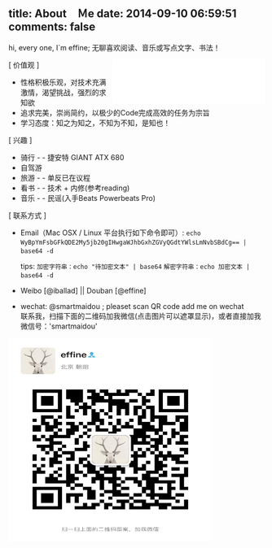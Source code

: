 title: About　Ｍe
date: 2014-09-10 06:59:51
comments: false
---
hi, every one, I`m effine; 无聊喜欢阅读、音乐或写点文字、书法！

<div style="float: right;">
    <iframe frameborder="no" border="0" marginwidth="0" marginheight="0" width=300 height=86 src="//music.163.com/outchain/player?type=2&id=27890306&auto=0&height=66"></iframe>
</div>

[ 价值观 ]
	
-  性格积极乐观，对技术充满激情，渴望挑战，强烈的求知欲
-  追求完美，崇尚简约，以极少的Code完成高效的任务为宗旨
-  学习态度：知之为知之，不知为不知，是知也！

[ 兴趣 ]

- 骑行 - - 捷安特 GIANT ATX 680
- 自驾游
- 旅游 - - 单反已在议程
- 看书 - - 技术 + 内修(参考reading)
- 音乐 - - 民谣(入手Beats Powerbeats Pro)

[ 联系方式 ]

- Email（Mac OSX / Linux 平台执行如下命令即可）: 
    ` echo WyBpYmFsbGFkQDE2My5jb20gIHwgaWJhbGxhZGVyQGdtYWlsLmNvbSBdCg== | base64 -d `
    
    tips: 
    `加密字符串：echo "待加密文本" | base64`
    `解密字符串：echo 加密文本 | base64 -d`

- Weibo [<a href="http://weibo.com/verphen" style="text-decoration: none">@iballad</a>]  ||  Douban [<a href="http://www.douban.com/people/verphen/" style="text-decoration: none">@effine</a>]

- wechat: @smartmaidou ; pleaset scan QR code add me on wechat<br/>
联系我，扫描下面的二维码加我微信(点击图片可以遮罩显示)，或者直接加我微信号：'smartmaidou'<br/>
<img src="/imgs/about/wechat_QR.jpg" alt="Contact Me" style="width: 400px" height="400px" />
